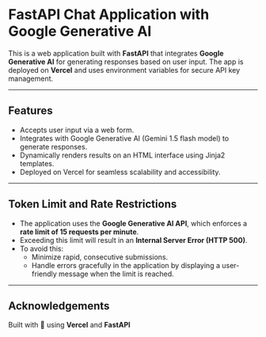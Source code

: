 # FastAPI Chat Application with Google Generative AI

This is a web application built with **FastAPI** that integrates **Google Generative AI** for generating responses based on user input. The app is deployed on **Vercel** and uses environment variables for secure API key management.

---

## Features

- Accepts user input via a web form.
- Integrates with Google Generative AI (Gemini 1.5 flash model) to generate responses.
- Dynamically renders results on an HTML interface using Jinja2 templates.
- Deployed on Vercel for seamless scalability and accessibility.

---

## Token Limit and Rate Restrictions

- The application uses the **Google Generative AI API**, which enforces a **rate limit of 15 requests per minute**.
- Exceeding this limit will result in an **Internal Server Error (HTTP 500)**.
- To avoid this:
  - Minimize rapid, consecutive submissions.
  - Handle errors gracefully in the application by displaying a user-friendly message when the limit is reached.

--- 

## Acknowledgements 

Built with 💖 using **Vercel** and **FastAPI**
